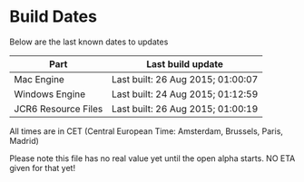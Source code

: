 # Build Dates

Below are the last known dates to updates

Part | Last build update
-----|-----
Mac Engine | Last built: 26 Aug 2015; 01:00:07
Windows Engine | Last built: 24 Aug 2015; 01:12:59
JCR6 Resource Files | Last built: 26 Aug 2015; 01:00:19
All times are in CET (Central European Time: Amsterdam, Brussels, Paris, Madrid)


Please note this file has no real value yet until the open alpha starts. NO ETA given for that yet!
